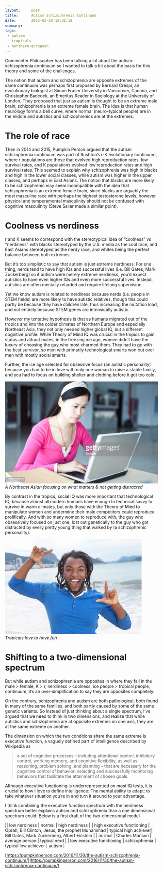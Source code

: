 ```yaml
---
layout:     post
title:      Autism Schizophrenia Continuum
date:       2022-02-20 12:32:18
summary:    
tags:
 - autism
 - tropicals
 - northern-european
---
```


Commenter Philosopher has been talking a lot about the autism-schizophrenia continuum so I wanted to talk a bit about the basis for this theory and some of the challenges.

The notion that autism and schizophrenia are opposite extremes of the same continuum was perhaps first proposed  by Bernard Crespi, an evolutionary biologist at Simon Fraser University in Vancouver, Canada, and Christopher Badcock, an Emeritus Reader in Sociology at the University of London.  They proposed that just as autism is thought to be an extreme male brain, schizophrenia is an extreme female brain.  The idea is that human neurology forms a bell curve, where normal (neuro-typical people) are in the middle and autistics and schizophrenics are at the extremes.

# The role of race

Then in 2014 and 2015, Pumpkin Person argued that the autism schizophrenia continuum was part of Rushton’s r-K evolutionary continuum, where r populations are those that evolved high reproduction rates, low survival rates, and K populations evolved low reproduction rates and high survival rates.  This seemed to explain why schizophrenia was high in blacks and high in the lower social classes, while autism was higher in the upper classes, and perhaps in East Asians.  The notion that blacks are more likely to be schizophrenic may seem incompatible with the idea that schizophrenia is an extreme female brain, since blacks are arguably the most masculine race with perhaps the highest testosterone levels, however physical and temperamental masculinity should not be confused with cognitive masculinity (Steve Sailer made a similar point).

# Coolness vs nerdiness

r and K seems to correspond with the stereotypical idea of “coolness” vs “nerdiness” with blacks stereotyped by the U.S. media as the cool race, and East Asians stereotyped as the nerdy race, and whites being the perfect balance between both extremes.

But it’s too simplistic to say that autism is just extreme nerdiness.  For one thing, nerds tend to have high IQs and successful lives (i.e. Bill Gates, Mark Zuckerberg) so if autism were merely extreme nerdiness, you’d expect autistics to have even higher IQs and even more successful lives.  Instead, autistics are often mentally retarded and require lifelong supervision.

Yet we know autism is related to nerdiness because nerds (i.e. people in STEM fields) are more likely to have autistic relatives, though this could partly be because they have children late, thus increasing the mutation load, and not entirely because STEM genes are intrinsically autistic.

However my tentative hypothesis is that as humans migrated out of the tropics and into the colder climates of Northern Europe and especially Northeast Asia, they not only needed higher global IQ, but a different cognitive profile.  While Theory of Mind IQ was crucial in the tropics to gain status and attract mates, in the freezing ice age, women didn’t have the luxury of choosing the guy who most charmed them.  They had to go with the best survivor, so men with primarily technological smarts won out over men with mostly social smarts.

Further, the ice age selected for obsessive focus (an autistic personality) because you had to be in love with only one woman to raise a stable family, and you had to focus on building shelter and clothing before it got too cold.

![east asian studying](/images/east-asian-college-student-using-laptop-for-studying-picture.jpg)
*A Northeast Asian focusing on what matters & not getting distracted*

By contrast in the tropics, social IQ was more important that technological IQ, because almost all modern humans have enough to technical savvy to survive in warm climates, but only those with the Theory of Mind to manipulate women and undermine their male competitors could reproduce prolifically.  And with so many women to reproduce with, the guy who obsessively focused on just one, lost out genetically to the guy who got distracted by every pretty young thing that walked by (a schizophrenic personality).

![dancing african](/images/50822248-dancing-african-american-guy-with-dreadlocks.webp)
*Tropicals love to have fun*

# Shifting to a two-dimensional spectrum

But while autism and schizophrenia are opposites in where they fall in the male > female, K > r, nerdiness > coolness, ice people > tropical people, continuum, it’s an over-simplification to say they are opposites completely.

On the contrary, schizophrenia and autism are both pathological, both found in many of the same families, and both partly caused by some of the same genetic variants.  So instead of just thinking about a single spectrum, I’ve argued that we need to think in two dimensions, and realize that while autistics and schizophrenia are at opposite extremes on one axis, they are at the same extreme on another.

The dimension on which the two conditions share the same extreme is executive function, a vaguely defined part of intelligence described by Wikipedia as 
> a set of cognitive processes – including attentional control, inhibitory control, working memory, and cognitive flexibility, as well as reasoning, problem solving, and planning – that are necessary for the cognitive control of behavior: selecting and successfully monitoring behaviors that facilitate the attainment of chosen goals.

Although executive functioning is underrepresented on most IQ tests, it is crucial to how I love to define intelligence: The mental ability to adapt: to take whatever situation you’re in and turn it around to your advantage.

I think combining the executive function spectrum with the nerdiness spectrum better explains autism and schizophrenia than a one dimensional spectrum could. Below is a first draft of the two-dimensional model


|| low nerdiness | normal | high nerdiness |
| high executive functioning | Oprah, Bill Clinton, Jesus, the prophet Muhammad | typical high achiever| Bill Gates, Mark Zuckerberg, Albert Einstein |
| normal | Charles Manson | average person | typical nerd |
| low executive functioning | schizophrenia | typical low achiever | autism |

[https://pumpkinperson.com/2016/11/30/the-autism-schizophrenia-continuum/](https://pumpkinperson.com/2016/11/30/the-autism-schizophrenia-continuum/)